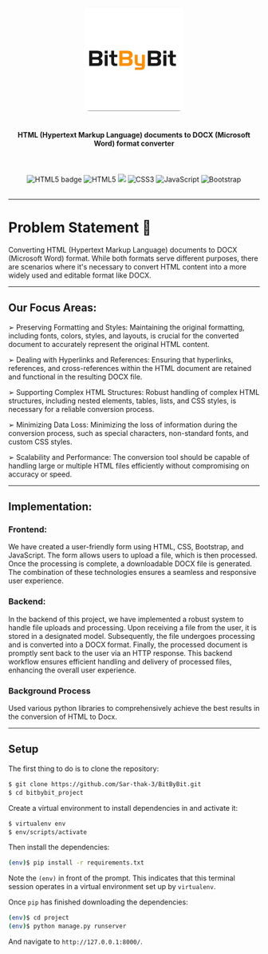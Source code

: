 <div align="center">
 <img src="./assets/bitbybit.jpg" alt="Banner Image" style="width: 200px; border-radius: 10px;">
</div>

<br>

<h4 align="center">HTML (Hypertext Markup Language) documents to DOCX 
(Microsoft Word) format converter</h4>

<br>
<br>
<div align="center">
  <img src="https://img.shields.io/badge/html5-%23E34F26.svg?style=for-the-badge&logo=html5&logoColor=white" alt="HTML5 badge" width="110"/>
  <img src="https://img.shields.io/badge/css3-%231572B6.svg?style=for-the-badge&logo=css3&logoColor=white" alt="HTML5" width="100"/>
  <img src="https://img.shields.io/badge/bootstrap-%238511FA.svg?style=for-the-badge&logo=bootstrap&logoColor=white" width = "155"/>
  <img src="https://img.shields.io/badge/javascript-%23323330.svg?style=for-the-badge&logo=javascript&logoColor=%23F7DF1E" alt="CSS3" width="160"/>
  <img src="https://img.shields.io/badge/python-3670A0?style=for-the-badge&logo=python&logoColor=ffdd54" alt="JavaScript" width="120" /> 
  <img src="https://img.shields.io/badge/django-%23092E20.svg?style=for-the-badge&logo=django&logoColor=white" alt="Bootstrap" width="125"/>
</div>

<br>

---
# Problem Statement 🎯
Converting HTML (Hypertext Markup Language) documents to DOCX 
(Microsoft Word) format. While both formats serve different purposes, there are scenarios where it's necessary to 
convert HTML content into a more widely used and editable format like DOCX.

---
## Our Focus Areas:
➢ Preserving Formatting and Styles: Maintaining the original formatting, including fonts, colors, styles, and 
layouts, is crucial for the converted document to accurately represent the original HTML content.

➢ Dealing with Hyperlinks and References: Ensuring that hyperlinks, references, and cross-references within the 
HTML document are retained and functional in the resulting DOCX file.

➢ Supporting Complex HTML Structures: Robust handling of complex HTML structures, including nested 
elements, tables, lists, and CSS styles, is necessary for a reliable conversion process.

➢ Minimizing Data Loss: Minimizing the loss of information during the conversion process, such as special 
characters, non-standard fonts, and custom CSS styles.

➢ Scalability and Performance: The conversion tool should be capable of handling large or multiple HTML files 
efficiently without compromising on accuracy or speed.

---
## Implementation:
### Frontend:
We have created a user-friendly form using HTML, CSS, Bootstrap, and JavaScript. The form allows users to upload a file, which is then processed. Once the processing is complete, a downloadable DOCX file is generated. The combination of these technologies ensures a seamless and responsive user experience.

### Backend: 
In the backend of this project, we have implemented a robust system to handle file uploads and processing. Upon receiving a file from the user, it is stored in a designated model. Subsequently, the file undergoes processing and is converted into a DOCX format. Finally, the processed document is promptly sent back to the user via an HTTP response. This backend workflow ensures efficient handling and delivery of processed files, enhancing the overall user experience.

### Background Process
Used various python libraries to comprehensively achieve the best results in the conversion of HTML to Docx. 

---
## Setup 
The first thing to do is to clone the repository:

```sh
$ git clone https://github.com/Sar-thak-3/BitByBit.git
$ cd bitbybit_project
```

Create a virtual environment to install dependencies in and activate it:

```sh
$ virtualenv env
$ env/scripts/activate
```

Then install the dependencies:

```sh
(env)$ pip install -r requirements.txt
```
Note the `(env)` in front of the prompt. This indicates that this terminal
session operates in a virtual environment set up by `virtualenv`.

Once `pip` has finished downloading the dependencies:
```sh
(env)$ cd project
(env)$ python manage.py runserver
```
And navigate to `http://127.0.0.1:8000/`.
